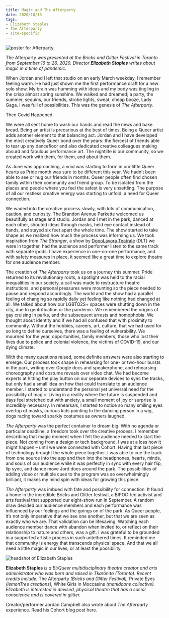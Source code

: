 ```yaml
---
title: Magic and The Afterparty 
date: 2020/10/13 
tags:
- Elizabeth Staples
- The Afterparty
- site-specific
---
```

![poster for Afterparty](afterparty_test.jpg)

The Afterparty *was presented at the Bricks and Glitter Festival in Toronto from September 16 to 26, 2020. Director **Elizabeth Staples** writes about magic in a time of pandemic.* 

When Jordan and I left that studio on an early March weekday, I remember feeling warm. He had just shown me the first performance draft for a new solo show. My brain was humming with ideas and my body was tingling in the crisp almost spring sunshine. We walked and dreamed; a party, the summer, sequins, our friends, strobe lights, sweat, cheap booze, Lady Gaga. I was full of possibilities. This was the genesis of *The Afterparty*.

Then Covid Happened. 

We were all sent home to wash our hands and read the news and bake bread. Being an artist is precarious at the best of times. Being a Queer artist adds another element to that balancing act. Jordan and I have developed the most creatively Queer bond over the years: the fiercest of friends able to tear up any dancefloor and also dedicated creative colleagues making absurd and fabulous performance art. The nightlife is our community, so we created work with them, for them, and about them. 

As June was approaching, a void was starting to form in our little Queer hearts as Pride month was sure to be different this year. We hadn’t been able to see or hug our friends in months. Queer people often find chosen family within their community and friend group. To be isolated from the places and people where you feel the safest is very unsettling. The purpose of all our restless creative energy was starting to unfold: a need for Queer connection.

We waded into the creative process slowly, with lots of communication, caution, and curiosity. The Brandon Avenue Parkette welcomed us beautifully as stage and studio. Jordan and I met in the park, danced at each other, shouted ideas through masks, held eye contact instead of hands, and stayed six feet apart the whole time. The show started to take shape as we realized how much the process was informing us. We took inspiration from *The Stranger*, a show by [DopoLavora Teatrale](https://www.dltexperience.com/experiences) (DLT)  we were in together, had the audience and performer listen to the same track with separate ipods. I have experience in one-on-one performance, and with safety measures in place, it seemed like a great time to explore theatre for one audience member. 

The creation of *The Afterparty* took us on a journey this summer. Pride returned to its revolutionary roots, a spotlight was held to the racial inequalities in our society, a call was made to restructure theatre institutions, and personal pressures were mounting so the piece needed to pause and respond accordingly. The world and the show had a parallel feeling of changing so rapidly daily yet feeling like nothing had changed at all. We talked about how our LGBTQ2S+ spaces were shutting down in the city, due to gentrification or the pandemic. We remembered the origins of gay cruising in parks, and the subsequent arrests and homophobia. We thought about identity and if we had all confused that with proximity to community. Without the hobbies, careers, art, culture, that we had used for so long to define ourselves, there was a feeling of vulnerability. We mourned for the year, opportunities, family members, those who lost their lives due to police and colonial violence, the victims of COVID-19, and our dying climate. 

With the many questions raised, some definite answers were also starting to emerge. Our process took shape in rehearsing for one- or two-hour bursts in the park, writing over Google docs and speakerphone, and rehearsing choreography and costume reveals over video chat. We had become experts at hitting the play button on our separate devices to sync the tracks, but only had a small idea on how that could translate to an audience member. I started to understand the personal yet universal need for the possibility of magic. Living in a reality where the future is suspended and days feel stretched out with anxiety, a small moment of joy or surprise is incredibly necessary. In rehearsals, I started to notice so many smiling eyes overtop of masks, curious kids pointing to the dancing person in a wig, dogs racing toward sparkly costumes as owners laughed. 

*The Afterparty* was the perfect container to dream big. With no agenda or particular deadline, a freedom took over the creative process. I remember describing that magic moment when I felt the audience needed to start the piece. Not coming from a design or tech background, I was at a loss how it might happen – until we were connected with Cohort. Having that last piece of technology brought the whole piece together. I was able to cue the track from one source into the app and then into the headphones, hearts, minds, and souls of our audience while it was perfectly in sync with every hair flip, lip sync, and dance move Jord does around the park. The possibilities of adding video or multiple cues to the program was so overwhelmingly brilliant, it makes my mind spin with ideas for growing this piece.

*The Afterparty* was imbued with fate and possibility for connection. It found a home in the incredible Bricks and Glitter festival, a BIPOC-led activist and arts festival that supported our eight-show run in September. A random draw decided our audience members and each performance was influenced by our feelings and the goings on of the park. As Queer people, it’s not only imperative that we see one another, but that we are seen as exactly who we are. That validation can be lifesaving. Watching each audience member dance with abandon when invited to, or reflect on their relationship to nature and others, was a gift. I was grateful to be grounded in a supported artistic process in such untethered times. It reminded me that community is energy that transcends physical space. And that we all need a little magic in our lives; or at least the possibility. 

![headshot of Elizabeth Staples](ElizabethStaples-Headshot_crop.jpg)

**Elizabeth Staples** *is a Bi/Queer multidisciplinary theatre creator and arts administrator who was born and raised in Tkarón:to (Toronto). Recent credits include:* The Afterparty *(Bricks and Glitter Festival),* Private Eyes *(lemonTree creations),* White Girls in Moccasins *(manidoons collective). Elizabeth is interested in devised, physical theatre that has a social conscience and is covered in glitter.*


Creator/performer Jordan Campbell also wrote about *The Afterparty* experience. Read his Cohort blog post here.
